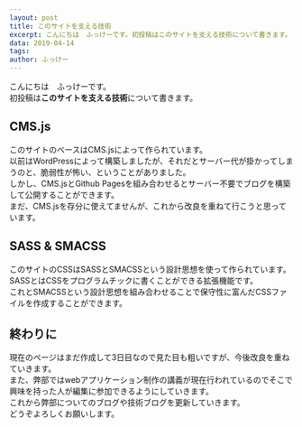 ```yaml
---
layout: post
title: このサイトを支える技術
excerpt: こんにちは　ふっけーです。初投稿はこのサイトを支える技術について書きます。
data: 2019-04-14
tags:
author: ふっけー
---
```

こんにちは　ふっけーです。  
初投稿は**このサイトを支える技術**について書きます。  
## CMS.js
このサイトのベースはCMS.jsによって作られています。  
以前はWordPressによって構築しましたが、それだとサーバー代が掛かってしまうのと、脆弱性が怖い、ということがありました。  
しかし、CMS.jsとGithub Pagesを組み合わせるとサーバー不要でブログを構築して公開することができます。  
まだ、CMS.jsを存分に使えてませんが、これから改良を重ねて行こうと思っています。  
## SASS & SMACSS 
このサイトのCSSはSASSとSMACSSという設計思想を使って作られています。  
SASSとはCSSをプログラムチックに書くことができる拡張機能です。  
これとSMACSSという設計思想を組み合わせることで保守性に富んだCSSファイルを作成することができます。  
## 終わりに  
現在のページはまだ作成して3日目なので見た目も粗いですが、今後改良を重ねていきます。  
また、弊部ではwebアプリケーション制作の講義が現在行われているのでそこで興味を持った人が編集に参加できるようにしていきます。  
これから弊部についてのブログや技術ブログを更新していきます。  
どうぞよろしくお願いします。  
